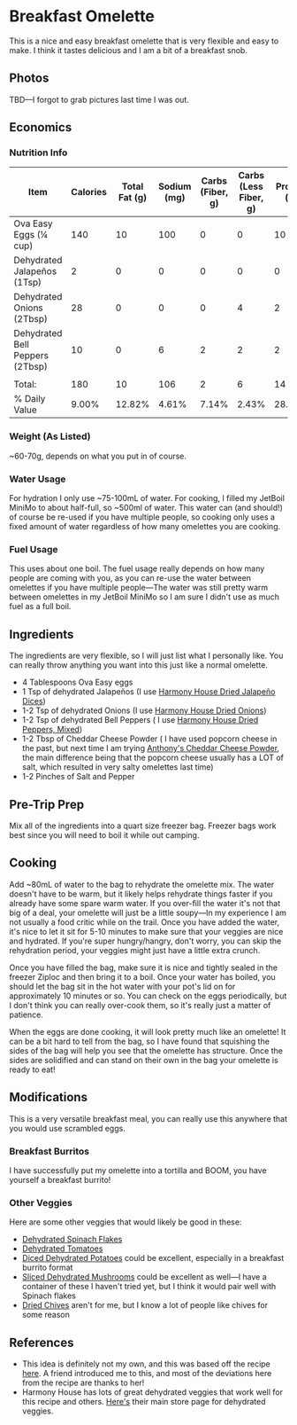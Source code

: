 # Breakfast Omelette

This is a nice and easy breakfast omelette that is very flexible and easy to make. I think it tastes delicious and I am a bit of a breakfast snob.

## Photos

TBD—I forgot to grab pictures last time I was out.

## Economics

### Nutrition Info

| Item                            | Calories | Total Fat (g) | Sodium (mg) | Carbs (Fiber, g) | Carbs (Less Fiber, g) | Protein (g) |
|---------------------------------|----------|---------------|-------------|------------------|-----------------------|-------------|
| Ova Easy Eggs (¼ cup)           | 140      | 10            | 100         | 0                | 0                     | 10          |
| Dehydrated Jalapeños (1Tsp)     | 2        | 0             | 0           | 0                | 0                     | 0           |
| Dehydrated Onions (2Tbsp)       | 28       | 0             | 0           | 0                | 4                     | 2           |
| Dehydrated Bell Peppers (2Tbsp) | 10       | 0             | 6           | 2                | 2                     | 2           |
|                                 |          |               |             |                  |                       |             |
| Total:                          | 180      | 10            | 106         | 2                | 6                     | 14          |
| % Daily Value                   | 9.00%    | 12.82%        | 4.61%       | 7.14%            | 2.43%                 | 28.00%      |

### Weight (As Listed)

~60-70g, depends on what you put in of course. 

### Water Usage

For hydration I only use ~75-100mL of water. For cooking, I filled my JetBoil MiniMo to about half-full, so ~500ml of water. This water can (and should!) of course be re-used if you have multiple people, so cooking only uses a fixed amount of water regardless of how many omelettes you are cooking.

### Fuel Usage

This uses about one boil. The fuel usage really depends on how many people are coming with you, as you can re-use the water between omelettes if you have multiple people—The water was still pretty warm between omelettes in my JetBoil MiniMo so I am sure I didn't use as much fuel as a full boil.

## Ingredients

The ingredients are very flexible, so I will just list what I personally like. You can really throw anything you want into this just like a normal omelette.

* 4 Tablespoons Ova Easy eggs
* 1 Tsp of dehydrated Jalapeños (I use [Harmony House Dried Jalapeño Dices](https://www.harmonyhousefoods.com/Dried-Jalapeno-Dices-6-oz_p_1732.html))
* 1-2 Tsp of dehydrated Onions (I use [Harmony House Dried Onions](https://www.harmonyhousefoods.com/Dried-Onions-14-oz_p_1746.html))
* 1-2 Tsp of dehydrated Bell Peppers ( I use [Harmony House Dried Peppers, Mixed](https://www.harmonyhousefoods.com/Dried-Peppers-Mixed-10-oz_p_1756.html))
* 1-2 Tbsp of Cheddar Cheese Powder ( I have used popcorn cheese in the past, but next time I am trying [Anthony's Cheddar Cheese Powder](https://www.anthonysgoods.com/products/anthonys-premium-cheddar-cheese-powder-gluten-free-no-artificial-colors?variant=3765643542558), the main difference being that the popcorn cheese usually has a LOT of salt, which resulted in very salty omelettes last time)
* 1-2 Pinches of Salt and Pepper

## Pre-Trip Prep

Mix all of the ingredients into a quart size freezer bag. Freezer bags work best since you will need to boil it while out camping.

## Cooking

Add ~80mL of water to the bag to rehydrate the omelette mix. The water doesn't have to be warm, but it likely helps rehydrate things faster if you already have some spare warm water. If you over-fill the water it's not that big of a deal, your omelette will just be a little soupy—In my experience I am not usually a food critic while on the trail. Once you have added the water, it's nice to let it sit for 5-10 minutes to make sure that your veggies are nice and hydrated. If you're super hungry/hangry, don't worry, you can skip the rehydration period, your veggies might just have a little extra crunch.

Once you have filled the bag, make sure it is nice and tightly sealed in the freezer Ziploc and then bring it to a boil. Once your water has boiled, you should let the bag sit in the hot water with your pot's lid on for approximately 10 minutes or so. You can check on the eggs periodically, but I don't think you can really over-cook them, so it's really just a matter of patience.

When the eggs are done cooking, it will look pretty much like an omelette! It can be a bit hard to tell from the bag, so I have found that squishing the sides of the bag will help you see that the omelette has structure. Once the sides are solidified and can stand on their own in the bag your omelette is ready to eat!

## Modifications

This is a very versatile breakfast meal, you can really use this anywhere that you would use scrambled eggs.

### Breakfast Burritos

I have successfully put my omelette into a tortilla and BOOM, you have yourself a breakfast burrito!

### Other Veggies

Here are some other veggies that would likely be good in these:

* [Dehydrated Spinach Flakes](https://www.harmonyhousefoods.com/Dried-Spinach-Flakes-4-oz_p_1768.html)
* [Dehydrated Tomatoes](https://www.harmonyhousefoods.com/Tomatoes_c_25.html)
* [Diced Dehydrated Potatoes](https://www.harmonyhousefoods.com/Potatoes_c_22.html) could be excellent, especially in a breakfast burrito format
* [Sliced Dehydrated Mushrooms](https://www.harmonyhousefoods.com/Mushrooms_c_18.html) could be excellent as well—I have a container of these I haven't tried yet, but I think it would pair well with Spinach flakes
* [Dried Chives](https://www.harmonyhousefoods.com/Chives_c_71.html) aren't for me, but I know a lot of people like chives for some reason

## References

* This idea is definitely not my own, and this was based off the recipe [here](https://www.trail.recipes/recipes/steamed-spinach-omelette/). A friend introduced me to this, and most of the deviations here from the recipe are thanks to her!
* Harmony House has lots of great dehydrated veggies that work well for this recipe and others. [Here's](https://www.harmonyhousefoods.com/Dried-Vegetables_c_1.html) their main store page for dehydrated veggies.
